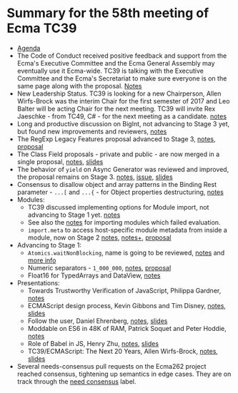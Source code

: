 # Summary for the 58th meeting of Ecma TC39

- [Agenda](https://github.com/tc39/agendas/blob/master/2017/05.md)
- The Code of Conduct received positive feedback and support from the Ecma's Executive Committee and the Ecma General Assembly may eventually use it Ecma-wide. TC39 is talking with the Executive Committee and the Ecma's Secretariat to make sure everyone is on the same page along with the proposal. [Notes](may-25.md#18i-code-of-conduct-follow-up)
- New Leadership Status. TC39 is looking for a new Chairperson, Allen Wirfs-Brock was the interim Chair for the first semester of 2017 and Leo Balter will be acting Chair for the next meeting. TC39 will invite Rex Jaeschke - from TC49, C# - for the next meeting as a candidate. [notes](may-25.md#tc39-leadership-status)
- Long and productive discussion on BigInt, not advancing to Stage 3 yet, but found new improvements and reviewers, [notes](may-24.md#15iv-bigint-towards-stage-3)
- The RegExp Legacy Features proposal advanced to Stage 3, [notes](may-25.md#15ia-regexp-legacy-features-for-stage-3), [proposal](https://github.com/tc39/proposal-regexp-legacy-features)
- The Class Field proposals - private and public - are now merged in a single proposal, [notes](may-25.md#15iiib-updates-on-class-field-proposals-both-public-and-private), [slides](https://drive.google.com/file/d/0B-TAClBGyqSxWHpyYmg2UnRHc28/view)
- The behavior of `yield` on Async Generator was reviewed and improved, the proposal remains on Stage 3. [notes](may-25.md#15iva-revisiting-async-generator-yield-behavior), [issue](https://github.com/tc39/proposal-async-iteration/issues/93), [slides](https://docs.google.com/presentation/d/1U6PivKbFO0YgoFlrYB82MtXf1ofCp1xSVOODOvranBM/edit#slide=id.g223fba4116_0_235)
- Consensus to disallow object and array patterns in the Binding Rest parameter - `...[` and `...{` - for Object properties destructuring, [notes](may-23.md#16ih-why-allow-bindingpattern-for-bindingrestparameter-for-object-rest-maybe-we-should-just-allow-identifiers)
- Modules:
  - TC39 discussed implementing options for Module import, not advancing to Stage 1 yet. [notes](may-23.md#16iib-module-import-options-discussion-potentially-for-stage-1)
  - See also the [notes](may-23.md#16iic-importing-modules-which-failed-evaluation) for importing modules which failed evaluation.
  - `import.meta` to access host-specific module metadata from inside a module, now on Stage 2 [notes](may-23.md#16iiia-accessing-host-specific-module-metadata-from-inside-a-module), [notes+](may-25.md#15iif-importmeta-for-stage-2), [proposal](https://github.com/tc39/proposal-import-meta)
- Advancing to Stage 1:
  - `Atomics.waitNonBlocking`, name is going to be reviewed, [notes](may-23.md#16iia-atomicswaitnonblocking-for-stage-1) and [more info](https://github.com/lars-t-hansen/moz-sandbox/blob/master/sab/waitNonblocking.md)
  - Numeric separators - `1_000_000`, [notes](may-23.md#16iie-advance-numeric-separators-proposal-to-stage-1), [proposal](https://github.com/samuelgoto/proposal-numeric-separator)
  - Float16 for TypedArrays and DataView, [notes](may-23.md#16ig-float16-on-typedarrays-dataview-mathhfround-for-stage-1)
- Presentations:
  - Towards Trustworthy Verification of JavaScript, Philippa Gardner, [notes](may-24.md#14i-towards-trustworthy-verification-of-javascript)
  - ECMAScript design process, Kevin Gibbons and Tim Disney, [notes](may-24.md#14ii-shape-security), [slides](https://docs.google.com/presentation/d/1CPAusyG_TRgQ4gy5pw_RzH4JWWmxfDU8AeqaDCa3mJw/edit#slide=id.p)
  - Follow the user, Daniel Ehrenberg, [notes](may-24.md#14ii-daniel-ehrenberg), [slides](https://docs.google.com/presentation/d/1jgHPsSqCP0aAYcyvYBRYw3db1jUm0pyu7Vj88DHUOGg/edit#slide=id.p)
  - Moddable on ES6 in 48K of RAM, Patrick Soquet and Peter Hoddie, [notes](may-24.md#14iii)
  - Role of Babel in JS, Henry Zhu, [notes](may-24.md#14iv-role-of-babel-in-js), [slides](https://github.com/hzoo/role-of-babel-in-js)
  - TC39/ECMAScript: The Next 20 Years, Allen Wirfs-Brock, [notes](may-24.md#14v-tc39ecmascript-the-next-20-years), [slides](https://github.com/tc39/agendas/blob/master/2017/ES-next20.pdf)
- Several needs-consensus pull requests on the Ecma262 project reached consensus, tightening up semantics in edge cases. They are on track through the [need consensus](https://github.com/tc39/ecma262/pulls?q=is%3Aopen+is%3Apr+label%3A%22needs+consensus%22) label.
